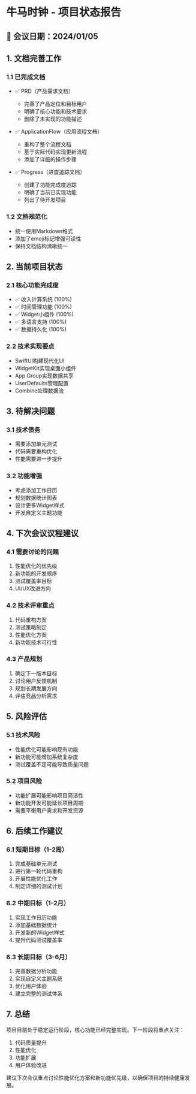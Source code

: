 # 牛马时钟 - 项目状态报告

## 📅 会议日期：2024/01/05

## 1. 文档完善工作

### 1.1 已完成文档
- ✅ PRD（产品需求文档）
  - 完善了产品定位和目标用户
  - 明确了核心功能和技术要求
  - 删除了未实现的功能描述
  
- ✅ ApplicationFlow（应用流程文档）
  - 重构了整个流程文档
  - 基于实际代码实现更新流程
  - 添加了详细的操作步骤
  
- ✅ Progress（进度追踪文档）
  - 创建了功能完成度追踪
  - 明确了当前已实现功能
  - 列出了待开发项目

### 1.2 文档规范化
- 统一使用Markdown格式
- 添加了emoji标记增强可读性
- 保持文档结构清晰统一

## 2. 当前项目状态

### 2.1 核心功能完成度
- ✅ 收入计算系统 (100%)
- ✅ 时间管理功能 (100%)
- ✅ Widget小组件 (100%)
- ✅ 多语言支持 (100%)
- ✅ 数据持久化 (100%)

### 2.2 技术实现要点
- SwiftUI构建现代化UI
- WidgetKit实现桌面小组件
- App Group实现数据共享
- UserDefaults管理配置
- Combine处理数据流

## 3. 待解决问题

### 3.1 技术债务
- 需要添加单元测试
- 代码需要重构优化
- 性能需要进一步提升

### 3.2 功能增强
- 考虑添加工作日历
- 规划数据统计图表
- 设计更多Widget样式
- 开发自定义主题功能

## 4. 下次会议议程建议

### 4.1 需要讨论的问题
1. 性能优化的优先级
2. 新功能的开发顺序
3. 测试覆盖率目标
4. UI/UX改进方向

### 4.2 技术评审重点
1. 代码重构方案
2. 测试策略制定
3. 性能优化方案
4. 新功能技术可行性

### 4.3 产品规划
1. 确定下一版本目标
2. 讨论用户反馈机制
3. 规划长期发展方向
4. 评估竞品分析需求

## 5. 风险评估

### 5.1 技术风险
- 性能优化可能影响现有功能
- 新功能可能增加系统复杂度
- 测试覆盖不足可能导致质量问题

### 5.2 项目风险
- 功能扩展可能影响项目简洁性
- 新功能开发可能延长项目周期
- 需要平衡用户需求和开发资源

## 6. 后续工作建议

### 6.1 短期目标（1-2周）
1. 完成基础单元测试
2. 进行第一轮代码重构
3. 开展性能优化工作
4. 制定详细的测试计划

### 6.2 中期目标（1-2月）
1. 实现工作日历功能
2. 添加基础数据统计
3. 开发新的Widget样式
4. 提升代码测试覆盖率

### 6.3 长期目标（3-6月）
1. 完善数据分析功能
2. 实现自定义主题系统
3. 优化用户体验
4. 建立完整的测试体系

## 7. 总结

项目目前处于稳定运行阶段，核心功能已经完整实现。下一阶段将重点关注：
1. 代码质量提升
2. 性能优化
3. 功能扩展
4. 用户体验改进

建议下次会议重点讨论性能优化方案和新功能优先级，以确保项目的持续健康发展。 